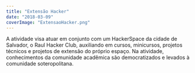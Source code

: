 ```yaml
---
title: "Extensão Hacker"
date: "2018-03-09"
coverImage: "ExtensaoHacker.png"
---
```


A atividade visa atuar em conjunto com um HackerSpace da cidade de Salvador, o Raul Hacker Club, auxiliando em cursos, minicursos, projetos técnicos e projetos de extensão do próprio espaço. Na atividade, conhecimentos da comunidade acadêmica são democratizados e levados à comunidade soteropolitana.
